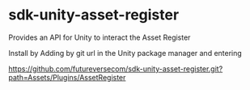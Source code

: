 # sdk-unity-asset-register

Provides an API for Unity to interact the Asset Register

Install by Adding by git url in the Unity package manager and entering

https://github.com/futureversecom/sdk-unity-asset-register.git?path=Assets/Plugins/AssetRegister
